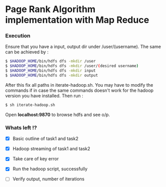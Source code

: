 # Page Rank Algorithm implementation with Map Reduce

### Execution
Ensure that you have a input, output dir under /user/(username). The same can be achieved by :
```sh
$ $HADOOP_HOME/bin/hdfs dfs -mkdir /user
$ $HADOOP_HOME/bin/hdfs dfs -mkdir /user/(desired username)
$ $HADOOP_HOME/bin/hdfs dfs -mkdir input
$ $HADOOP_HOME/bin/hdfs dfs -mkdir output
```
After this fix all paths in iterate-hadoop.sh.
You may have to modify the commands if in case the same commands doesn't work for the hadoop version you have installed.
Then run :
```sh
$ sh iterate-hadoop.sh
```
Open <b>localhost:9870</b> to browse hdfs and see o/p.


### Whats left !?
- [x] Basic outline of task1 and task2
- [x] Hadoop streaming of task1 and task2
- [x] Take care of key error
- [x] Run the hadoop script, successfully
- [ ] Verify output, number of iterations


